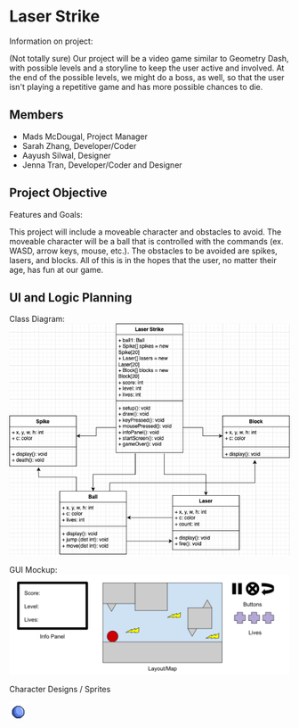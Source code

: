 # Laser Strike
Information on project:

(Not totally sure) Our project will be a video game similar to Geometry Dash, with possible levels and a storyline to keep the user active and involved. At the end of the possible levels, we might do a boss, as well, so that the user isn't playing a repetitive game and has more possible chances to die. 

## Members
* Mads McDougal, Project Manager
* Sarah Zhang, Developer/Coder
* Aayush Silwal, Designer
* Jenna Tran, Developer/Coder and Designer

## Project Objective
Features and Goals:

This project will include a moveable character and obstacles to avoid. The moveable character will be a ball that is controlled with the commands (ex. WASD, arrow keys, mouse, etc.). The obstacles to be avoided are spikes, lasers, and blocks. All of this is in the hopes that the user, no matter their age, has fun at our game.

## UI and Logic Planning
Class Diagram:
![Class Diagram](https://github.com/olmpyia/GroupProject/blob/main/images/LaserStrike.drawio.png?raw=true)

GUI Mockup:
![GUI Mockups](https://github.com/olmpyia/GroupProject/blob/main/images/Mockup.png?raw=true)

Character Designs / Sprites

![character sprites](https://github.com/olmpyia/GroupProject/blob/main/images/Ball.png?raw=true)
